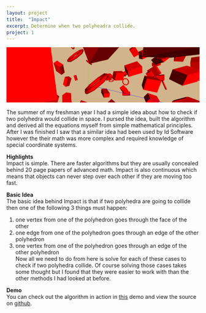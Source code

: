 ```yaml
---
layout: project
title:  "Impact"
excerpt: Determine when two polyheadra collide.
project: 1
---
```


<p align="center">
	<img src="/impact-screen.png"> 
</p>

The summer of my freshman year I had a simple idea about how to check if two polyhedra would collide in space. I pursed the idea, built the algorithm and derived all the equations myself from simple mathematical principles. After I was finished I saw that a similar idea had been used by Id Software however the their math was more complex and required knowledge of special coordinate systems. 

**Highlights**  
Impact is simple. There are faster algorithms but they are usually concealed behind 20 page papers of advanced math. Impact is also continuous which means that objects can never step over each other if they are moving too fast.  

**Basic Idea**  
The basic idea behind Impact is that if two polyhedra are going to collide then one of the following 3 things must happen:  
1) one vertex from one of the polyhedron goes through the face of the other  
2) one edge from one of the polyhedron goes through an edge of the other polyhedron  
3) one vertex from one of the polyhedron goes through an edge of the other polyhedron  
Now all we need to do from here is solve for each of these cases to check if two polyhedra collide. Of course solving those cases takes some thought but I found that they were easier to work with than the other methods I had looked at before.

**Demo**  
You can check out the algorithm in action in [this](https://mr4k.github.io/Impact/) demo and view the source on [github](https://github.com/Mr4k/Impact).
